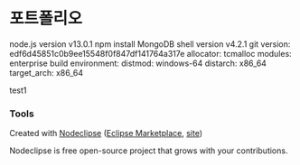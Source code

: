 

# 포트폴리오
node.js version v13.0.1
npm install
MongoDB shell version v4.2.1
git version: edf6d45851c0b9ee15548f0f847df141764a317e
allocator: tcmalloc
modules: enterprise
build environment:
    distmod: windows-64
    distarch: x86_64
    target_arch: x86_64

test1





### Tools

Created with [Nodeclipse](https://github.com/Nodeclipse/nodeclipse-1)
 ([Eclipse Marketplace](http://marketplace.eclipse.org/content/nodeclipse), [site](http://www.nodeclipse.org))   

Nodeclipse is free open-source project that grows with your contributions.
